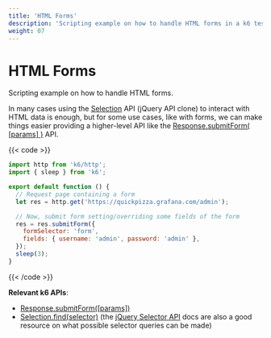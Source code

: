 ```yaml
---
title: 'HTML Forms'
description: 'Scripting example on how to handle HTML forms in a k6 test.'
weight: 07
---
```


# HTML Forms

Scripting example on how to handle HTML forms.

In many cases using the [Selection](https://grafana.com/docs/k6/<K6_VERSION>/javascript-api/k6-html/selection) API (jQuery API clone) to interact with HTML data is enough, but for some use cases, like with forms, we can make things easier providing a higher-level API like the [Response.submitForm( [params] )](https://grafana.com/docs/k6/<K6_VERSION>/javascript-api/k6-http/response/response-submitform) API.

{{< code >}}

```javascript
import http from 'k6/http';
import { sleep } from 'k6';

export default function () {
  // Request page containing a form
  let res = http.get('https://quickpizza.grafana.com/admin');

  // Now, submit form setting/overriding some fields of the form
  res = res.submitForm({
    formSelector: 'form',
    fields: { username: 'admin', password: 'admin' },
  });
  sleep(3);
}
```

{{< /code >}}

**Relevant k6 APIs**:

- [Response.submitForm([params])](https://grafana.com/docs/k6/<K6_VERSION>/javascript-api/k6-http/response/response-submitform)
- [Selection.find(selector)](https://grafana.com/docs/k6/<K6_VERSION>/javascript-api/k6-html/selection/selection-find)
  (the [jQuery Selector API](http://api.jquery.com/category/selectors/) docs are also a good
  resource on what possible selector queries can be made)
